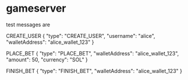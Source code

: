 # gameserver


test messages are

CREATE_USER
{ "type": "CREATE_USER", "username": "alice", "walletAddress": "alice_wallet_123" }

PLACE_BET
{ "type": "PLACE_BET", "walletAddress": "alice_wallet_123", "amount": 50, "currency": "SOL" }

FINISH_BET
{ "type": "FINISH_BET", "walletAddress": "alice_wallet_123" }